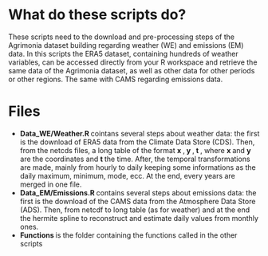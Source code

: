 # What do these scripts do?

These scripts need to the download and pre-processing steps of the Agrimonia dataset building regarding weather (WE) and emissions (EM) data. In this scripts the ERA5 dataset, containing hundreds of weather variables, can be accessed directly from your R workspace and retrieve the same data of the Agrimonia dataset, as well as other data for other periods or other regions. The same with CAMS regarding emissions data. 

# Files

<ul> <li> <b> Data_WE/Weather.R </b> cointans several steps about weather data: the first is the download of ERA5 data from the Climate Data Store (CDS). Then, from the netcds files, a long table of the format <b> x </b>,<b> y </b>,<b> t </b>, where <b> x </b> and <b> y </b> are the coordinates and <b> t </b> the time. After, the temporal transformations are made, mainly from hourly to daily keeping some informations as the daily maximum, minimum, mode, ecc. At the end, every years are merged in one file. </li> <li> <b> Data_EM/Emissions.R </b> contains several steps about emissions data: the first is the download of the CAMS data from the Atmosphere Data Store (ADS). Then, from netcdf to long table (as for weather) and at the end the hermite spline to reconstruct and estimate daily values from monthly ones.  </li> <li> <b> Functions </b> is the folder containing the functions called in the other scripts </li>
